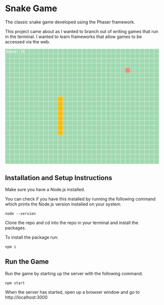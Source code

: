 # Snake Game

The classic snake game developed using the Phaser framework.

This project came about as I wanted to branch out of writing games that run in the terminal. I wanted to learn frameworks that allow games to be accessed via the web.

![Screenshot of the Snake gameplay in browser](./screenshot.png)

## Installation and Setup Instructions

Make sure you have a Node.js installed.

You can check if you have this installed by running the following command which prints the Node.js version installed on your system.

```
node --version
```

Clone the repo and cd into the repo in your terminal and install the packages.

To install the package run:

```
npm i
```

## Run the Game

Run the game by starting up the server with the following command.

```
npm start
```

When the server has started, open up a browser window and go to http://localhost:3000
